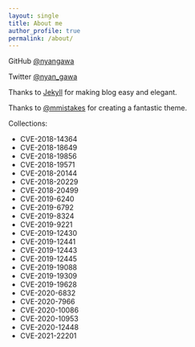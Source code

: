 ```yaml
---
layout: single
title: About me
author_profile: true
permalink: /about/
---
```


GitHub [@nyangawa](https://github.com/nyangawa)

Twitter [@nyan_gawa](https://twitter.com/nyan_gawa)

Thanks to [Jekyll](https://jekyllrb.com/) for making blog easy and elegant.

Thanks to [@mmistakes](https://github.com/mmistakes/minimal-mistakes) for creating a fantastic theme.

Collections:
- CVE-2018-14364
- CVE-2018-18649
- CVE-2018-19856
- CVE-2018-19571
- CVE-2018-20144
- CVE-2018-20229
- CVE-2018-20499
- CVE-2019-6240
- CVE-2019-6792
- CVE-2019-8324
- CVE-2019-9221
- CVE-2019-12430
- CVE-2019-12441
- CVE-2019-12443
- CVE-2019-12445
- CVE-2019-19088
- CVE-2019-19309
- CVE-2019-19628
- CVE-2020-6832
- CVE-2020-7966
- CVE-2020-10086
- CVE-2020-10953
- CVE-2020-12448
- CVE-2021-22201
